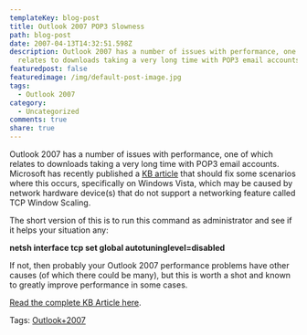 ```yaml
---
templateKey: blog-post
title: Outlook 2007 POP3 Slowness
path: blog-post
date: 2007-04-13T14:32:51.598Z
description: Outlook 2007 has a number of issues with performance, one of which
  relates to downloads taking a very long time with POP3 email accounts.
featuredpost: false
featuredimage: /img/default-post-image.jpg
tags:
  - Outlook 2007
category:
  - Uncategorized
comments: true
share: true
---
```

<!--StartFragment-->

Outlook 2007 has a number of issues with performance, one of which relates to downloads taking a very long time with POP3 email accounts. Microsoft has recently published a [KB article](http://support.microsoft.com/default.aspx?scid=kb;EN-US;935400) that should fix some scenarios where this occurs, specifically on Windows Vista, which may be caused by network hardware device(s) that do not support a networking feature called TCP Window Scaling.

The short version of this is to run this command as administrator and see if it helps your situation any:

**netsh interface tcp set global autotuninglevel=disabled**

If not, then probably your Outlook 2007 performance problems have other causes (of which there could be many), but this is worth a shot and known to greatly improve performance in some cases.

[Read the complete KB Article here](http://support.microsoft.com/default.aspx?scid=kb;EN-US;935400).

Tags: [Outlook+2007](http://technorati.com/tag/Outlook+2007)

<!--EndFragment-->